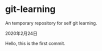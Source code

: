 # git-learning
An temporary repository for self git learning.

2020年2月24日

Hello, this is the first commit.